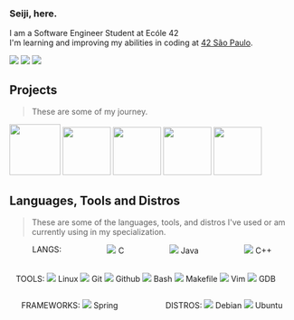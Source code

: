 ### Seiji, here.

I am a Software Engineer Student at Ecóle 42 <br>
I'm learning and improving my abilities in coding at [42 São Paulo](https://www.42sp.org.br/).

<div> 
    <a href="#" target="_blank"><img src="https://img.shields.io/badge/LinkedIn-%230077B5?style=for-the-badge&logo=linkedin&logoColor=white" target="_blank"></a> 
    <a href="#" target="_blank"><img src="https://img.shields.io/badge/Instagram-%23E4405F?style=for-the-badge&logo=instagram&logoColor=white" target="_blank"></a>
    <a href="#" target="_blank"><img src="https://img.shields.io/badge/Discord-7289DA?style=for-the-badge&logo=discord&logoColor=white" target="_blank"></a> 
</div>

## Projects 

> These are some of my journey.

<a href="#"><img src="https://game.42sp.org.br/static/assets/achievements/phase_onem.png" width="90"/></a>
<a href="#"><img src="https://game.42sp.org.br/static/assets/achievements/libftm.png" width="85"/></a>
<a href="#"><img src="https://game.42sp.org.br/static/assets/achievements/get_next_linem.png" width="85"/></a>
<a href="#"><img src="https://game.42sp.org.br/static/assets/achievements/ft_printfm.png" width="85"/></a>
<a href="#"><img src="https://game.42sp.org.br/static/assets/achievements/born2berootm.png" width="85"/></a>

## Languages, Tools and Distros

> These are some of the languages, tools, and distros I've used or am currently using in my specialization.
    
<div style="display: flex; flex-wrap: wrap; justify-content: space-around;">  <span class="badge bg-light text-dark">LANGS:</span>  <span class="badge bg-light text-dark"><img src="https://img.shields.io/svg?style=for-the-badge&logo=C&logoColor=black&color=black"> C</span>
  <span class="badge bg-light text-dark"><img src="https://img.shields.io/svg?style=for-the-badge&logo=openjdk&logoColor=black&color=black"> Java</span>
  <span class="badge bg-light text-dark"><img src="https://img.shields.io/svg?style=for-the-badge&logo=cpp&logoColor=black&color=black"> C++</span>

  <br>  <span class="badge bg-light text-dark">TOOLS:</span>
  <span class="badge bg-light text-dark"><img src="https://img.shields.io/svg?style=for-the-badge&logo=linux&logoColor=black&color=black"> Linux</span>
  <span class="badge bg-light text-dark"><img src="https://img.shields.io/svg?style=for-the-badge&logo=git&logoColor=black&color=black"> Git</span>
  <span class="badge bg-light text-dark"><img src="https://img.shields.io/svg?style=for-the-badge&logo=github&logoColor=black&color=black"> Github</span>
  <span class="badge bg-light text-dark"><img src="https://img.shields.io/svg?style=for-the-badge&logo=gnu-bash&logoColor=black&color=black"> Bash</span>
  <span class="badge bg-light text-dark"><img src="https://img.shields.io/svg?style=for-the-badge&logo=monzo&logoColor=black&color=black"> Makefile</span>
  <span class="badge bg-light text-dark"><img src="https://img.shields.io/svg?style=for-the-badge&logo=VIM&logoColor=black&color=black"> Vim</span>
  <span class="badge bg-light text-dark"><img src="https://img.shields.io/svg?style=for-the-badge&logo=gnubash&logoColor=black&color=black"> GDB</span>

  <br>

  <span class="badge bg-light text-dark">FRAMEWORKS:</span>
  <span class="badge bg-success text-white"><img src="https://img.shields.io/svg?style=for-the-badge&logo=spring&logoColor=white&color=white"> Spring</span>

  <br>

  <span class="badge bg-light text-dark">DISTROS:</span>
  <span class="badge bg-info text-white"><img src="https://img.shields.io/svg?style=for-the-badge&logo=debian&logoColor=white&color=white"> Debian</span>
  <span class="badge bg-primary text-white"><img src="https://img.shields.io/svg?style=for-the-badge&logo=ubuntu&logoColor=white&color=white"> Ubuntu</span>

</div>
